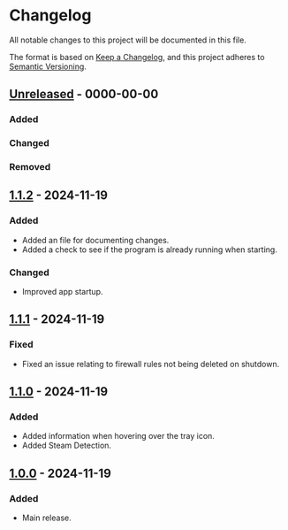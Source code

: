 # Changelog

All notable changes to this project will be documented in this file.

The format is based on [Keep a Changelog](https://keepachangelog.com/en/1.1.0/),
and this project adheres to [Semantic Versioning](https://semver.org/spec/v2.0.0.html).

## [Unreleased] - 0000-00-00
### Added

### Changed

### Removed

## [1.1.2] - 2024-11-19
### Added
- Added an file for documenting changes.
- Added a check to see if the program is already running when starting.

### Changed
- Improved app startup.

## [1.1.1] - 2024-11-19
### Fixed
- Fixed an issue relating to firewall rules not being deleted on shutdown.

## [1.1.0] - 2024-11-19
### Added
- Added information when hovering over the tray icon.
- Added Steam Detection.

## [1.0.0] - 2024-11-19
### Added
- Main release.

[unreleased]: https://github.com/tehtark/Dehumidifier/compare/1.1.2...master
[1.1.2]: https://github.com/tehtark/Dehumidifier/compare/1.1.1...1.1.2
[1.1.1]: https://github.com/tehtark/Dehumidifier/compare/1.1.0...1.1.1
[1.1.0]: https://github.com/tehtark/Dehumidifier/compare/release...1.1.0
[1.0.0]: https://github.com/tehtark/Dehumidifier/releases/tag/release
